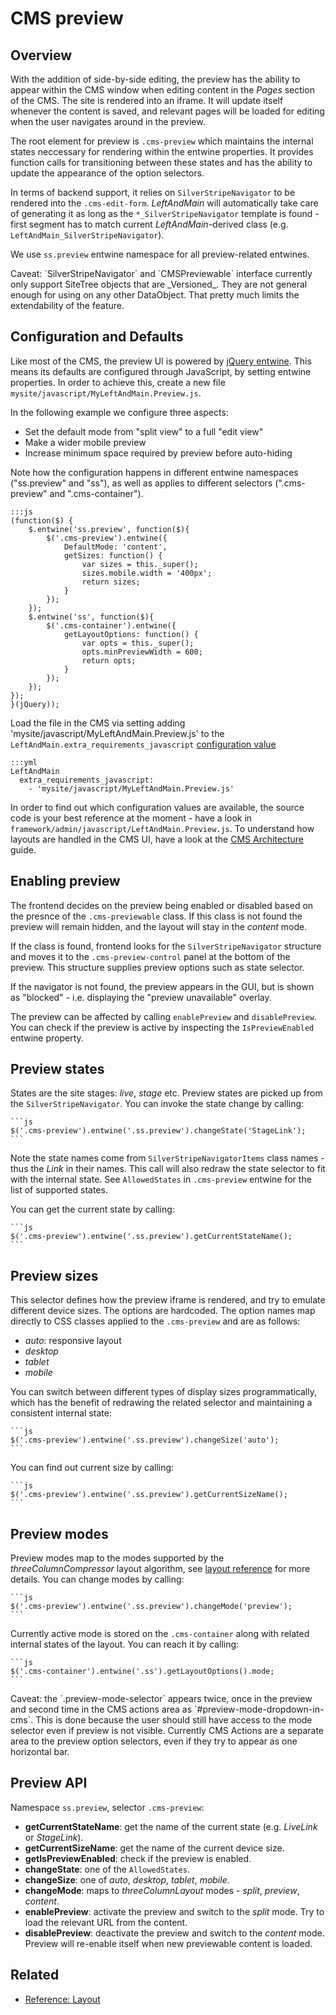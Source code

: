# CMS preview

## Overview

With the addition of side-by-side editing, the preview has the ability to appear within the CMS window when editing
content in the _Pages_ section of the CMS. The site is rendered into an iframe. It will update itself whenever the
content is saved, and relevant pages will be loaded for editing when the user navigates around in the preview.

The root element for preview is `.cms-preview` which maintains the internal states neccessary for rendering within the
entwine properties. It provides function calls for transitioning between these states and has the ability to update the
appearance of the option selectors.

In terms of backend support, it relies on `SilverStripeNavigator` to be rendered into the `.cms-edit-form`.
_LeftAndMain_ will automatically take care of generating it as long as the `*_SilverStripeNavigator` template is found -
first segment has to match current _LeftAndMain_-derived class (e.g. `LeftAndMain_SilverStripeNavigator`).

We use `ss.preview` entwine namespace for all preview-related entwines.

<div class="notice" markdown='1'>
Caveat: `SilverStripeNavigator` and `CMSPreviewable` interface currently only support SiteTree objects that are
_Versioned_.  They are not general enough for using on any other DataObject. That pretty much limits the extendability
of the feature.
</div>

## Configuration and Defaults

Like most of the CMS, the preview UI is powered by 
[jQuery entwine](https://github.com/hafriedlander/jquery.entwine).
This means its defaults are configured through JavaScript, by setting entwine properties.
In order to achieve this, create a new file `mysite/javascript/MyLeftAndMain.Preview.js`.

In the following example we configure three aspects:
 
 * Set the default mode from "split view" to a full "edit view"
 * Make a wider mobile preview
 * Increase minimum space required by preview before auto-hiding

Note how the configuration happens in different entwine namespaces
("ss.preview" and "ss"), as well as applies to different selectors
(".cms-preview" and ".cms-container").

	:::js
	(function($) {
		$.entwine('ss.preview', function($){
			$('.cms-preview').entwine({
				DefaultMode: 'content',
				getSizes: function() {
					var sizes = this._super();
					sizes.mobile.width = '400px';
					return sizes;
				}
			});
		});
		$.entwine('ss', function($){
			$('.cms-container').entwine({
				getLayoutOptions: function() {
					var opts = this._super();
					opts.minPreviewWidth = 600;
					return opts;
				}
			});
		});
	});
	}(jQuery));

Load the file in the CMS via setting adding 'mysite/javascript/MyLeftAndMain.Preview.js'
to the `LeftAndMain.extra_requirements_javascript` [configuration value](/topics/configuration)

	:::yml
	LeftAndMain
	  extra_requirements_javascript:
	    - 'mysite/javascript/MyLeftAndMain.Preview.js'

In order to find out which configuration values are available, the source code
is your best reference at the moment - have a look in `framework/admin/javascript/LeftAndMain.Preview.js`.
To understand how layouts are handled in the CMS UI, have a look at the
[CMS Architecture](/reference/cms-architecture) guide.

## Enabling preview

The frontend decides on the preview being enabled or disabled based on the presnce of the `.cms-previewable` class. If
this class is not found the preview will remain hidden, and the layout will stay in the _content_ mode.

If the class is found, frontend looks for the `SilverStripeNavigator` structure and moves it to the
`.cms-preview-control` panel at the bottom of the preview.  This structure supplies preview options such as state
selector.

If the navigator is not found, the preview appears in the GUI, but is shown as "blocked" - i.e. displaying the "preview
unavailable" overlay.

The preview can be affected by calling `enablePreview` and `disablePreview`. You can check if the preview is active by
inspecting the `IsPreviewEnabled` entwine property.

## Preview states

States are the site stages: _live_, _stage_ etc. Preview states are picked up from the `SilverStripeNavigator`. 
You can invoke the state change by calling:

	```js
	$('.cms-preview').entwine('.ss.preview').changeState('StageLink');
	```

Note the state names come from `SilverStripeNavigatorItems` class names - thus the _Link_ in their names. This call will
also redraw the state selector to fit with the internal state. See `AllowedStates` in `.cms-preview` entwine for the
list of supported states.

You can get the current state by calling:

	```js
	$('.cms-preview').entwine('.ss.preview').getCurrentStateName();
	```

## Preview sizes

This selector defines how the preview iframe is rendered, and try to emulate different device sizes. The options are
hardcoded. The option names map directly to CSS classes applied to the `.cms-preview` and are as follows:

* _auto_: responsive layout
* _desktop_
* _tablet_
* _mobile_

You can switch between different types of display sizes programmatically, which has the benefit of redrawing the
related selector and maintaining a consistent internal state:

	```js
	$('.cms-preview').entwine('.ss.preview').changeSize('auto');
	```

You can find out current size by calling:

	```js
	$('.cms-preview').entwine('.ss.preview').getCurrentSizeName();
	```

## Preview modes

Preview modes map to the modes supported by the _threeColumnCompressor_ layout algorithm, see
[layout reference](../reference/layout) for more details. You can change modes by calling: 

	```js
	$('.cms-preview').entwine('.ss.preview').changeMode('preview');
	```

Currently active mode is stored on the `.cms-container` along with related internal states of the layout. You can reach
it by calling:

	```js
	$('.cms-container').entwine('.ss').getLayoutOptions().mode;
	```

<div class="notice" markdown='1'>
Caveat: the `.preview-mode-selector` appears twice, once in the preview and second time in the CMS actions area as
`#preview-mode-dropdown-in-cms`. This is done because the user should still have access to the mode selector even if
preview is not visible. Currently CMS Actions are a separate area to the preview option selectors, even if they try
to appear as one horizontal bar.
</div>

## Preview API

Namespace `ss.preview`, selector `.cms-preview`:

* **getCurrentStateName**: get the name of the current state (e.g. _LiveLink_ or _StageLink_).
* **getCurrentSizeName**: get the name of the current device size.
* **getIsPreviewEnabled**: check if the preview is enabled.
* **changeState**: one of the `AllowedStates`.
* **changeSize**: one of _auto_, _desktop_, _tablet_, _mobile_.
* **changeMode**: maps to _threeColumnLayout_ modes - _split_, _preview_, _content_.
* **enablePreview**: activate the preview and switch to the _split_ mode. Try to load the relevant URL from the content.
* **disablePreview**: deactivate the preview and switch to the _content_ mode. Preview will re-enable itself when new
previewable content is loaded.

## Related

 * [Reference: Layout](../reference/layout)
